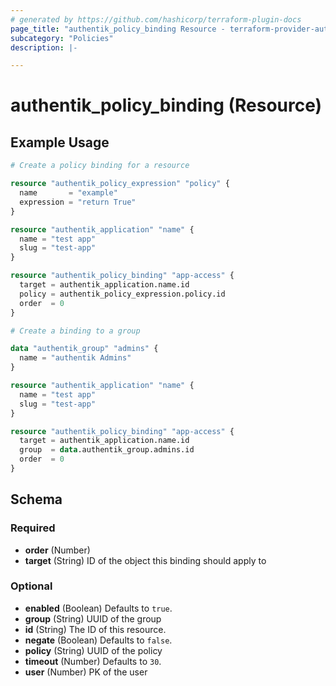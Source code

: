 ```yaml
---
# generated by https://github.com/hashicorp/terraform-plugin-docs
page_title: "authentik_policy_binding Resource - terraform-provider-authentik"
subcategory: "Policies"
description: |-

---
```


# authentik_policy_binding (Resource)



## Example Usage

```terraform
# Create a policy binding for a resource

resource "authentik_policy_expression" "policy" {
  name       = "example"
  expression = "return True"
}

resource "authentik_application" "name" {
  name = "test app"
  slug = "test-app"
}

resource "authentik_policy_binding" "app-access" {
  target = authentik_application.name.id
  policy = authentik_policy_expression.policy.id
  order  = 0
}

# Create a binding to a group

data "authentik_group" "admins" {
  name = "authentik Admins"
}

resource "authentik_application" "name" {
  name = "test app"
  slug = "test-app"
}

resource "authentik_policy_binding" "app-access" {
  target = authentik_application.name.id
  group  = data.authentik_group.admins.id
  order  = 0
}
```

<!-- schema generated by tfplugindocs -->
## Schema

### Required

- **order** (Number)
- **target** (String) ID of the object this binding should apply to

### Optional

- **enabled** (Boolean) Defaults to `true`.
- **group** (String) UUID of the group
- **id** (String) The ID of this resource.
- **negate** (Boolean) Defaults to `false`.
- **policy** (String) UUID of the policy
- **timeout** (Number) Defaults to `30`.
- **user** (Number) PK of the user


